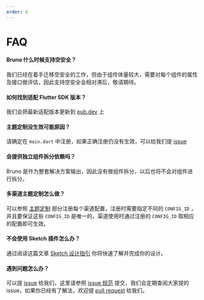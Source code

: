 ```yaml
---
order: 6
---
```


# FAQ

#### Bruno 什么时候支持空安全？

我们已经在着手迁移空安全的工作，但由于组件体量较大，需要对每个组件的属性及接口做评估，因此支持空安全会相对滞后，敬请期待。

#### 如何找到适配 Flutter SDK 版本？

我们会把最新适配版本更新到 [pub.dev](https://pub.dev/packages/bruno/) 上

#### 主题定制没生效可能原因？

请确定在 <code>main.dart</code> 中注册，如果正确注册仍没有生效，可以给我们提 [issue](https://github.com/LianjiaTech/bruno/issues/new)

#### 会提供独立组件拆分依赖吗？

Bruno 是作为整套解决方案输出，因此没有做组件拆分，以后也将不会对组件进行拆分。

#### 多渠道主题定制怎么做？

可以参照 [主题定制](./theme) 部分注册每个渠道配置，注册时需要指定不同的 <code>CONFIG_ID</code> ，并且要保证这些 <code>CONFIG_ID</code> 是唯一的，渠道使用时通过注册的 <code>CONFIG_ID</code> 取相应的配置即可生效。

#### 不会使用 Sketch 插件怎么办？

通过阅读这篇文章 [Sketch 设计指引](./sketch) 你将快速了解并完成你的设计。

#### 遇到问题怎么办？

可以提 [issue](https://github.com/LianjiaTech/bruno/issues/new) 给我们，这里请参照 [issue 规范](https://github.com/LianjiaTech/bruno/issues/3) 提交，我们会定期查阅大家提的 issue，如果你已经有了解法，欢迎提 [pull request](https://github.com/LianjiaTech/bruno/pulls) 给我们。


